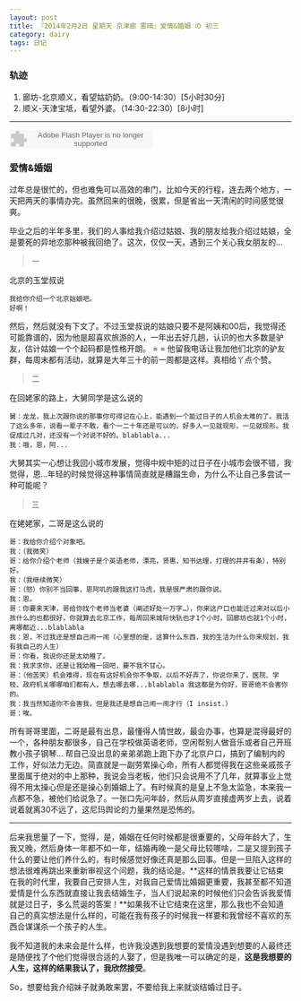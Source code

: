 ```yaml
---
layout: post
title: 『2014年2月2日 星期天 京津廊 雾晴』爱情&婚姻 の 初三
category: dairy
tags: 日记
---
```

### **轨迹**
1. 廊坊-北京顺义，看望姑奶奶。（9:00-14:30）[5小时30分]
2. 顺义-天津宝坻，看望外婆。（14:30-22:30）[8小时]

- - -
<embed src="http://www.xiami.com/widget/165819_7310/singlePlayer.swf" type="application/x-shockwave-flash" width="257" height="33" wmode="transparent">

### **爱情&婚姻**
过年总是很忙的，但也难免可以高效的串门，比如今天的行程，连去两个地方，一天把两天的事情办完。虽然回来的很晚，很累，但是省出一天清闲的时间感觉很爽。

毕业之后的半年多里，我们的人事给我介绍过姑娘、我的朋友给我介绍过姑娘，全是要死的异地恋那种被我回绝了。这次，仅仅一天，遇到三个关心我女朋友的...

> 一

北京的玉堂叔说

    我给你介绍一个北京姑娘吧。
    好啊！
    
然后，然后就没有下文了。不过玉堂叔说的姑娘只要不是阿姨和00后，我觉得还可能靠谱的，因为他是超喜欢旅游的人，一年出去好几趟，认识的也大多数是驴友，估计姑娘一个个起码都是性格开朗。 = = 他留我电话让我加他们北京的驴友群，每周末都有活动，就算是大年三十的前一周都是这样。真相给丫点个赞。

> 二

在回姥家的路上，大舅同学是这么说的

    舅：龙龙，我上次跟你说的那事你可得记在心上，能遇到一个能过日子的人机会太难的了。我活了这么多年，说看一辈子不敢，看个一二十年还是可以的，好多人一见就现形，一见就现形。我促成过几对，还没有一个对说不好的。blablabla...
    我：哦，恩，阿...
    
大舅其实一心想让我回小城市发展，觉得中规中矩的过日子在小城市会很不错，我觉得，恩...年轻的时候觉得这种事情简直就是糟蹋生命，为什么不让自己多尝试一种可能呢？

>三

在姥姥家，二哥是这么说的

    哥：我给你介绍个对象吧。
    我：（我微笑）
    哥：给你介绍个老师（我嫂子是个英语老师，漂亮，贤惠，知书达理，打理的井井有条），特别好。
    我：（我继续微笑）
    哥：（怒）你别不当回事，恩阿叽的跟我这打马虎，我是很严肃的跟你说。
    我：恩。
    哥：你要来天津，哥给你找个老师当老婆（阐述好处一万字…），你来这户口也能迁过来对以后小孩什么的也都很好，你就算去北京工作，每周回来城际快轨也才1个小时，回廊坊也就1个小时，离哪都近...blablabla
    我：恩，不过我还是想自己闹一闹（心里想的是，这算什么东西，我的生活为什么你来规划，我有我自己的人生）
    哥：你看，我说你还是太幼稚了。
    我：我求求你，还是让我幼稚一回吧，要不我不甘心。
    哥：（他苦笑）机会难得，现在有这好机会你不争取，以后不好弄了，你说你来了，医院、学校、政府机关哪哪咱们都有人，想去哪去哪...blablabla 我这都是为你好，哥哥绝不会害你的。
    我：我当然知道你不会害我，但是我还是想自己闹一闹才行（I insist.）
    哥：唉。
    
所有哥哥里面，二哥是最有出息，最懂得人情世故，最会办事，也算是混得最好的一个，各种朋友都很多，自己在学校做英语老师，空闲帮别人做音乐或者自己开班教小孩子钢琴… 帮自己没出息的亲弟弟跑上跑下办了北京户口，搞到了编制内的工作，好似法力无边。简直就是一副劳累操心命，所有人都觉得我在这些亲戚孩子里面属于绝对的中上那种，我说会当老板，他们只会说用不了几年，就算事业上觉得不用太操心但是还是操心到婚姻上了。有时候真的是皇上不急太监急，本来我一点都不急，被他们给说急了。一张口先问年龄，然后从周岁直接虚两岁上去，说着说着就离30不远了，这尼玛舆论的力量果然是恐怖的。

----

后来我思量了一下，觉得，是，婚姻在任何时候都是很重要的，父母年龄大了，生我又晚，然后身体一年都不如一年，结婚再晚一是父母比较哪啥，二是又提到孩子什么的要让他们养什么的，有时候感觉好像还真是那么回事。但是一旦陷入这样的想法很难再跳出来重新审视这个问题，我的结论是。**这样的情景我要让它结束在我的时代里，我要自己安排人生，对我自己爱情比婚姻更重要，我甚至都不知道爱情是什么东西就直接让我去结婚生子，当人们说起来的时候他们只会告诉我爱情就是过日子，多么荒诞的答案！**如果我不让它结束在这里，那么我也不会知道自己的真实想法是什么样的，可能在我有孩子的时候我一样要和我曾经不喜欢的东西合谋谋杀一个孩子的人生。

我不知道我的未来会是什么样，也许我没遇到我想要的爱情没遇到想要的人最终还是随便找了个他们觉得很合适的人娶了，但是我唯一可以确定的是，**这是我想要的人生，这样的结果我认了，我欣然接受**。

So，想要给我介绍妹子就勇敢来罢，不要给我上来就谈结婚过日子。
